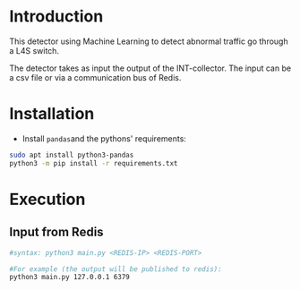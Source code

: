 # Introduction

This detector using Machine Learning to detect abnormal traffic go through a L4S switch.

The detector takes as input the output of the INT-collector. The input can be a csv file or via a communication bus of Redis.


# Installation

- Install `pandas`and the pythons' requirements: 

```bash
sudo apt install python3-pandas
python3 -m pip install -r requirements.txt
```

# Execution

## Input from Redis
```bash
#syntax: python3 main.py <REDIS-IP> <REDIS-PORT>

#For example (the output will be published to redis):
python3 main.py 127.0.0.1 6379
```